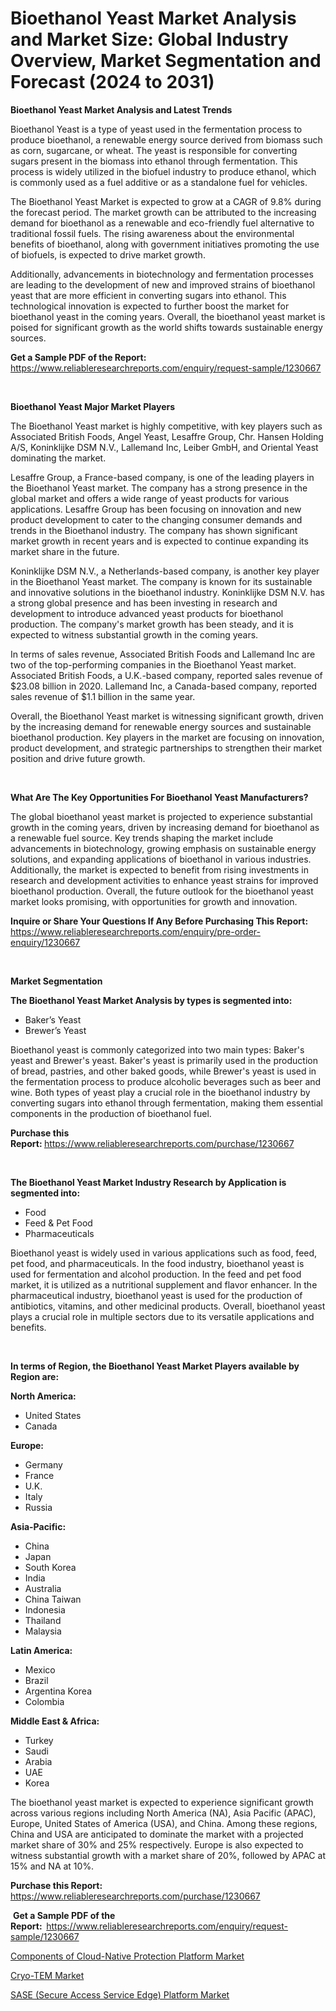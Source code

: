 <p><h1>Bioethanol Yeast Market Analysis and Market Size: Global Industry Overview, Market Segmentation and Forecast (2024 to 2031)</h1></p><p><strong>Bioethanol Yeast Market Analysis and Latest Trends</strong></p>
<p><p>Bioethanol Yeast is a type of yeast used in the fermentation process to produce bioethanol, a renewable energy source derived from biomass such as corn, sugarcane, or wheat. The yeast is responsible for converting sugars present in the biomass into ethanol through fermentation. This process is widely utilized in the biofuel industry to produce ethanol, which is commonly used as a fuel additive or as a standalone fuel for vehicles.</p><p>The Bioethanol Yeast Market is expected to grow at a CAGR of 9.8% during the forecast period. The market growth can be attributed to the increasing demand for bioethanol as a renewable and eco-friendly fuel alternative to traditional fossil fuels. The rising awareness about the environmental benefits of bioethanol, along with government initiatives promoting the use of biofuels, is expected to drive market growth.</p><p>Additionally, advancements in biotechnology and fermentation processes are leading to the development of new and improved strains of bioethanol yeast that are more efficient in converting sugars into ethanol. This technological innovation is expected to further boost the market for bioethanol yeast in the coming years. Overall, the bioethanol yeast market is poised for significant growth as the world shifts towards sustainable energy sources.</p></p>
<p><strong>Get a Sample PDF of the Report:&nbsp;</strong> <a href="https://www.reliableresearchreports.com/enquiry/request-sample/1230667">https://www.reliableresearchreports.com/enquiry/request-sample/1230667</a></p>
<p>&nbsp;</p>
<p><strong>Bioethanol Yeast Major Market Players</strong></p>
<p><p>The Bioethanol Yeast market is highly competitive, with key players such as Associated British Foods, Angel Yeast, Lesaffre Group, Chr. Hansen Holding A/S, Koninklijke DSM N.V., Lallemand Inc, Leiber GmbH, and Oriental Yeast dominating the market. </p><p>Lesaffre Group, a France-based company, is one of the leading players in the Bioethanol Yeast market. The company has a strong presence in the global market and offers a wide range of yeast products for various applications. Lesaffre Group has been focusing on innovation and new product development to cater to the changing consumer demands and trends in the Bioethanol industry. The company has shown significant market growth in recent years and is expected to continue expanding its market share in the future.</p><p>Koninklijke DSM N.V., a Netherlands-based company, is another key player in the Bioethanol Yeast market. The company is known for its sustainable and innovative solutions in the bioethanol industry. Koninklijke DSM N.V. has a strong global presence and has been investing in research and development to introduce advanced yeast products for bioethanol production. The company's market growth has been steady, and it is expected to witness substantial growth in the coming years.</p><p>In terms of sales revenue, Associated British Foods and Lallemand Inc are two of the top-performing companies in the Bioethanol Yeast market. Associated British Foods, a U.K.-based company, reported sales revenue of $23.08 billion in 2020. Lallemand Inc, a Canada-based company, reported sales revenue of $1.1 billion in the same year.</p><p>Overall, the Bioethanol Yeast market is witnessing significant growth, driven by the increasing demand for renewable energy sources and sustainable bioethanol production. Key players in the market are focusing on innovation, product development, and strategic partnerships to strengthen their market position and drive future growth.</p></p>
<p>&nbsp;</p>
<p><strong>What Are The Key Opportunities For Bioethanol Yeast Manufacturers?</strong></p>
<p><p>The global bioethanol yeast market is projected to experience substantial growth in the coming years, driven by increasing demand for bioethanol as a renewable fuel source. Key trends shaping the market include advancements in biotechnology, growing emphasis on sustainable energy solutions, and expanding applications of bioethanol in various industries. Additionally, the market is expected to benefit from rising investments in research and development activities to enhance yeast strains for improved bioethanol production. Overall, the future outlook for the bioethanol yeast market looks promising, with opportunities for growth and innovation.</p></p>
<p><strong>Inquire or Share Your Questions If Any Before Purchasing This Report:</strong> <a href="https://www.reliableresearchreports.com/enquiry/pre-order-enquiry/1230667">https://www.reliableresearchreports.com/enquiry/pre-order-enquiry/1230667</a></p>
<p>&nbsp;</p>
<p><strong>Market Segmentation</strong></p>
<p><strong>The Bioethanol Yeast Market Analysis by types is segmented into:</strong></p>
<p><ul><li>Baker’s Yeast</li><li>Brewer’s Yeast</li></ul></p>
<p><p>Bioethanol yeast is commonly categorized into two main types: Baker's yeast and Brewer's yeast. Baker's yeast is primarily used in the production of bread, pastries, and other baked goods, while Brewer's yeast is used in the fermentation process to produce alcoholic beverages such as beer and wine. Both types of yeast play a crucial role in the bioethanol industry by converting sugars into ethanol through fermentation, making them essential components in the production of bioethanol fuel.</p></p>
<p><strong>Purchase this Report:&nbsp;</strong><a href="https://www.reliableresearchreports.com/purchase/1230667">https://www.reliableresearchreports.com/purchase/1230667</a></p>
<p>&nbsp;</p>
<p><strong>The Bioethanol Yeast Market Industry Research by Application is segmented into:</strong></p>
<p><ul><li>Food</li><li>Feed & Pet Food</li><li>Pharmaceuticals</li></ul></p>
<p><p>Bioethanol yeast is widely used in various applications such as food, feed, pet food, and pharmaceuticals. In the food industry, bioethanol yeast is used for fermentation and alcohol production. In the feed and pet food market, it is utilized as a nutritional supplement and flavor enhancer. In the pharmaceutical industry, bioethanol yeast is used for the production of antibiotics, vitamins, and other medicinal products. Overall, bioethanol yeast plays a crucial role in multiple sectors due to its versatile applications and benefits.</p></p>
<p>&nbsp;</p>
<p><strong>In terms of Region, the Bioethanol Yeast Market Players available by Region are:</strong></p>
<p>
    <p> <strong> North America: </strong>
        <ul>
            <li>United States</li>
            <li>Canada</li>
        </ul>
        </p> 
    <p> <strong> Europe: </strong>
        <ul>
            <li>Germany</li>
            <li>France</li>
            <li>U.K.</li>
            <li>Italy</li>
            <li>Russia</li>
        </ul>
        </p> 
    <p> <strong> Asia-Pacific: </strong>
        <ul>
            <li>China</li>
            <li>Japan</li>
            <li>South Korea</li>
            <li>India</li>
            <li>Australia</li>
            <li>China Taiwan</li>
            <li>Indonesia</li>
            <li>Thailand</li>
            <li>Malaysia</li>
        </ul>
        </p> 
    <p> <strong> Latin America: </strong>
        <ul>
            <li>Mexico</li>
            <li>Brazil</li>
            <li>Argentina Korea</li>
            <li>Colombia</li>
        </ul>
        </p> 
    <p> <strong> Middle East & Africa: </strong>
        <ul>
            <li>Turkey</li>
            <li>Saudi</li>
            <li>Arabia</li>
            <li>UAE</li>
            <li>Korea</li>
        </ul>
    </p>
    </p>
<p><p>The bioethanol yeast market is expected to experience significant growth across various regions including North America (NA), Asia Pacific (APAC), Europe, United States of America (USA), and China. Among these regions, China and USA are anticipated to dominate the market with a projected market share of 30% and 25% respectively. Europe is also expected to witness substantial growth with a market share of 20%, followed by APAC at 15% and NA at 10%.</p></p>
<p><strong>Purchase this Report: </strong><a href="https://www.reliableresearchreports.com/purchase/1230667">https://www.reliableresearchreports.com/purchase/1230667</a></p>
<p>&nbsp;<strong>Get a Sample PDF of the Report:&nbsp;&nbsp;</strong><a href="https://www.reliableresearchreports.com/enquiry/request-sample/1230667">https://www.reliableresearchreports.com/enquiry/request-sample/1230667</a></p>
<p><strong></strong></p>
<p><p><a href="https://view.publitas.com/reportprime-1/components-of-cloud-native-protection-platform-market-research-report-forecasted-for-period-from-2023-2030-by-market-type-market-application-and-region/">Components of Cloud-Native Protection Platform Market</a></p><p><a href="https://view.publitas.com/reportprime-1/cryo-tem-market-size-global-industry-overview-market-segmentation-and-forecast-2023-to-2030/">Cryo-TEM Market</a></p><p><a href="https://view.publitas.com/reportprime-1/sase-secure-access-service-edge-platform-market-research-report-forecasted-for-period-from-2023-2030-by-market-type-market-application-and-region/">SASE (Secure Access Service Edge) Platform Market</a></p></p>